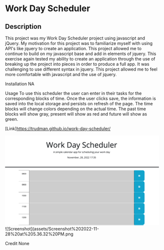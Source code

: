 # Work Day Scheduler

## Description

This project was my Work Day Scheduler project using javascript and jQuery. My motivation for this project was to familiarize myself with using API's like jquery to create an application. This project allowed me to continue to build on my javascript base and add in elements of jquery. This exercise again tested my ability to create an application through the use of breaking up the project into pieces in order to produce a full app. It was challenging to use different syntax in jquery. This project allowed me to feel more comfortable with javascript and the use of jquery.

Installation
NA

Usage
To use this scheduler the user can enter in their tasks for the corresponding blocks of time. Once the user clicks save, the information is saved into the local storage and persists on refresh of the page. The time blocks will change colors depending on the actual time. The past time blocks will show gray, present will show as red and future will show as green.

[Link]https://trudman.github.io/work-day-scheduler/

![Screenshot](assets/Screenshot%202022-11-28%20at%205.36.22%20PM.png)
![Screenshot](assets/Screenshot%202022-11-28%20at%205.36.32%20PM.png

Credit
None
